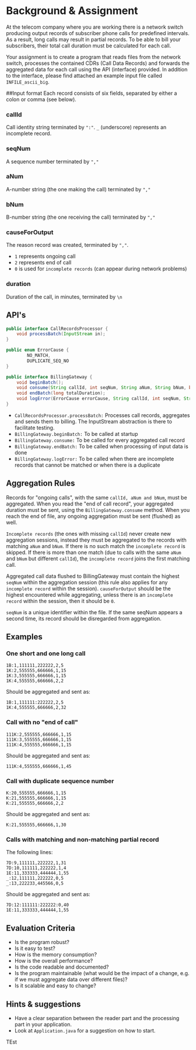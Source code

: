 # Background & Assignment
At the telecom company where you are working there is a network switch producing output records of subscriber phone calls for predefined 
intervals. As a result, long calls may result in partial records. To be able to bill your subscribers, their total call 
duration must be calculated for each call.  

Your assignment is to create a program that reads files from the network switch, processes the contained CDRs (Call Data Records) and 
forwards the aggregated data for each call using the API (interface) provided. In addition to the interface, please find attached an example input file 
called `INFILE_ascii_big`.


##Input format
Each record consists of six fields, separated by either a colon or comma (see below).

### callId
Call identity string terminated by `":"`.
`_` (underscore) represents an incomplete record. 

### seqNum
A sequence number terminated by `","`

### aNum
A-number string (the one making the call) terminated by `","`

### bNum
B-number string (the one receiving the call) terminated by `","`

### causeForOutput
The reason record was created, terminated by `","`.
   * `1` represents ongoing call
   * `2` represents end of call
   * `0` is used for `incomplete records` (can appear during network problems)

### duration
Duration of the call, in minutes, terminated by `\n`

## API's
```java
public interface CallRecordsProcessor {
    void processBatch(InputStream in);
}

public enum ErrorCause {
        NO_MATCH,
        DUPLICATE_SEQ_NO
}

public interface BillingGateway {
    void beginBatch();
    void consume(String callId, int seqNum, String aNum, String bNum, byte causeForOutput, int duration);
    void endBatch(long totalDuration);
    void logError(ErrorCause errorCause, String callId, int seqNum, String aNum, String bNum)
}
```

* `CallRecordsProcessor.processBatch:` 
    Processes call records, aggregates and sends them to billing. The InputStream abstraction is there to facilitate testing.
* `BillingGateway.beginBatch:` 
    To be called at startup
* `BillingGateway.consume:` 
    To be called for every aggregated call record
* `BillingGateway.endBatch:` 
    To be called when processing of input data is done
* `BillingGateway.logError:` 
    To be called when there are incomplete records that cannot be matched or when there is a duplicate




## Aggregation Rules

Records for "ongoing calls", with the same `callId, aNum and bNum`, must be aggregated. When you read the "end of call record", 
your aggregated duration must be sent, using the `BillingGateway.consume` method.
When you reach the end of file, any ongoing aggregation must be sent (flushed) as well.

`Incomplete records` (the ones with missing `callId`) never create new aggregation sessions, instead they must be 
aggregated to the records with matching `aNum` and `bNum`. 
If there is no such match the `incomplete record` is skipped. If there is more than one match (due to calls with the same `aNum` 
and `bNum` but different `callId`), the `incomplete record` joins the first matching call. 

Aggregated call data flushed to BillingGateway must contain the highest `seqNum` within the aggregation session (this rule also
applies for any `incomplete record` within the session). `causeForOutput` should be the highest encountered while aggregating, unless there is an `incomplete record` 
within the session, then it should be `0`.

`seqNum` is a unique identifier within the file. If the same seqNum appears a second time, its record should be disregarded from 
aggregation.

## Examples
### One short and one long call
```
1B:1,111111,222222,2,5
1K:2,555555,666666,1,15
1K:3,555555,666666,1,15
1K:4,555555,666666,2,2
```
Should be aggregated and sent as:
```
1B:1,111111:222222,2,5
1K:4,555555,666666,2,32
```

### Call with no "end of call"  
```
111K:2,555555,666666,1,15
111K:3,555555,666666,1,15
111K:4,555555,666666,1,15
```
Should be aggregated and sent as:
```
111K:4,555555,666666,1,45
```

### Call with duplicate sequence number  
```
K:20,555555,666666,1,15
K:21,555555,666666,1,15
K:21,555555,666666,2,2
```
Should be aggregated and sent as:
```
K:21,555555,666666,1,30
```

### Calls with matching and non-matching partial record
The following lines:
```
7D:9,111111,222222,1,31
7D:10,111111,222222,1,4
1E:11,333333,444444,1,55
_:12,111111,222222,0,5
_:13,222233,445566,0,5
```
Should be aggregated and sent as:
```
7D:12:111111:222222:0,40
1E:11,333333,444444,1,55
```

## Evaluation Criteria
* Is the program robust?
* Is it easy to test?
* How is the memory consumption?
* How is the overall performance?
* Is the code readable and documented?
* Is the program maintainable (what would be the impact of a change, e.g. if we must aggregate data over different files)?
* Is it scalable and easy to change?


## Hints & suggestions
* Have a clear separation between the reader part and the processing part in your application.
* Look at `Application.java` for a suggestion on how to start.

TEst
